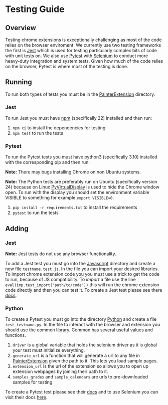 # Testing Guide

## Overview

Testing chrome extensions is exceptionally challenging as most of the code relies on the browser enviroment. We currently use two testing frameworks the first is [Jest](https://jestjs.io/) which is used for testing particularly complex bits of code with unit tests on. We also use [Pytest](https://pypi.org/project/pytest/) with [Selenium](https://www.selenium.dev/) to conduct more heavy-duty integration and system tests. Given how much of the code relies on the browser, Pytest is where most of the testing is done.

## Running

To run both types of tests you must be in the [PainterExtension](../PainterExtension) directory.

### Jest

To run Jest you must have [npm](https://www.npmjs.com/) (specifically 22) installed and then run:

1. ```npm ci``` to install the dependencies for testing
2. ```npm test``` to run the tests

### Pytest

To run the Pytest tests you must have python3 (specifically 3.10) installed with the corresponding pip and then run:

**Note:** There may bugs installing Chrome on non Ubuntu systems.

**Note:** The Python tests are preferably run on Ubuntu (specifically version 24) because on Linux [PyVirtualDisplay](https://github.com/ponty/PyVirtualDisplay) is used to hide the Chrome window open. To run with the display you should set the environment variable VISIBLE to something for example ```export VISIBLE=0```.

1. ```pip install -r requirements.txt``` to install the requirements
2. ```pytest``` to run the tests

## Adding

### Jest

**Note:** Jest tests do not use any browser functionality.

To add a Jest test you must go into the [Javascript](../PainterExtension/Test/Javascript) directory and create a new file ```testname.test.js```. In the file you can import your desired libraries. To import chrome extension code you you must use a trick to get the code to run, because of JS compatibility. To *import* a file use the line ```eval(imp.test_import('path/to/code'))``` this will run the chrome extension code directly and then you can test it. To create a Jest test please see there [docs](https://jestjs.io/docs/getting-started).

### Python

To create a Pytest you must go into the directory [Python](../PainterExtension/Test/Python) and create a file ```test_testname.py```. In the file to interact with the browser and extension you should use the common library. Common has several useful values and functions.

1. ```driver``` is a global variable that holds the selenium driver as it is global your test must initialize everything.
2. ```generate_url``` is a function that will generate a url to any file in [PainterExtension](../PainterExtension) given the path to it. This lets you load sample pages.
3. ```extension_url``` is the url of the extension so allows you to open up extension webpages by joining their path to it.
4. ```samples_grades``` and ```sample_calendars``` are urls to pre-downloaded samples for testing

To create a Pytest test please see their [docs](https://docs.pytest.org/en/stable/) and to use Selenium you can visit their docs [here](https://www.selenium.dev/documentation/).
